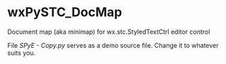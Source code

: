 # wxPySTC_DocMap
Document map (aka minimap) for wx.stc.StyledTextCtrl editor control

File *SPyE - Copy.py* serves as a demo source file. Change it to whatever suits you.
